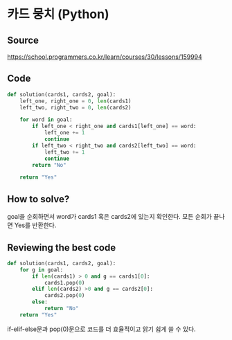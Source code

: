 # 카드 뭉치 (Python)

## Source

https://school.programmers.co.kr/learn/courses/30/lessons/159994

## Code

```python
def solution(cards1, cards2, goal):
    left_one, right_one = 0, len(cards1)
    left_two, right_two = 0, len(cards2)

    for word in goal:
        if left_one < right_one and cards1[left_one] == word:
            left_one += 1
            continue
        if left_two < right_two and cards2[left_two] == word:
            left_two += 1
            continue
        return "No"

    return "Yes"
```

## How to solve?

goal을 순회하면서 word가 cards1 혹은 cards2에 있는지 확인한다. 모든 순회가 끝나면 Yes를 반환한다.

## Reviewing the best code

```python
def solution(cards1, cards2, goal):
    for g in goal:
        if len(cards1) > 0 and g == cards1[0]:
            cards1.pop(0)
        elif len(cards2) >0 and g == cards2[0]:
            cards2.pop(0)
        else:
            return "No"
    return "Yes"
```

if-elif-else문과 pop(0)문으로 코드를 더 효율적이고 앍기 쉽게 쓸 수 있다.

